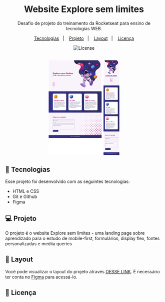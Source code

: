 <h1 align="center"> Website Explore sem limites </h1>

<p align="center">
Desafio de projeto do treinamento da Rocketseat para ensino de tecnologias WEB.
</p>

<p align="center">
  <a href="#-tecnologias">Tecnologias</a>&nbsp;&nbsp;&nbsp;|&nbsp;&nbsp;&nbsp;
  <a href="#-projeto">Projeto</a>&nbsp;&nbsp;&nbsp;|&nbsp;&nbsp;&nbsp;
  <a href="#-layout">Layout</a>&nbsp;&nbsp;&nbsp;|&nbsp;&nbsp;&nbsp;
  <a href="#memo-licença">Licença</a>
</p>

<p align="center">
  <img alt="License" src="https://img.shields.io/static/v1?label=license&message=MIT&color=49AA26&labelColor=000000">
</p>

<br>

<div align="center" margin="auto" width="100%">
  <img alt="projeto Treine.me" src=".github/projeto.png" width="45%">
</div>

## 🚀 Tecnologias

Esse projeto foi desenvolvido com as seguintes tecnologias:

- HTML e CSS
- Git e Github
- Figma

## 💻 Projeto

O projeto é o website Explore sem limites - uma landing page sobre aprendizado para o estudo de mobile-first, formulários, display flex, fontes personalizadas e mediia queries

## 🔖 Layout

Você pode visualizar o layout do projeto através [DESSE LINK](https://www.figma.com/file/563kgHMxsEy17nCdTJI6JC/Explore-sem-limites/duplicate). É necessário ter conta no [Figma](https://figma.com) para acessá-lo.

## :memo: Licença